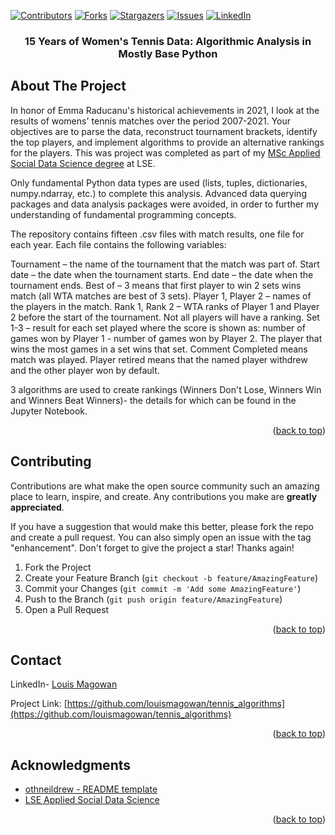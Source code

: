 <div id="top"></div>
<!--
*** Copied from https://github.com/othneildrew/Best-README-Template/blob/master/BLANK_README.md
-->



<!-- PROJECT SHIELDS -->
<!--
*** I'm using markdown "reference style" links for readability.
*** Reference links are enclosed in brackets [ ] instead of parentheses ( ).
*** See the bottom of this document for the declaration of the reference variables
*** for contributors-url, forks-url, etc. This is an optional, concise syntax you may use.
*** https://www.markdownguide.org/basic-syntax/#reference-style-links
-->
[![Contributors][contributors-shield]][contributors-url]
[![Forks][forks-shield]][forks-url]
[![Stargazers][stars-shield]][stars-url]
[![Issues][issues-shield]][issues-url]
[![LinkedIn][linkedin-shield]][linkedin-url]



<h3 align="center">15 Years of Women's Tennis Data: Algorithmic Analysis in Mostly Base Python</h3>


<!-- ABOUT THE PROJECT -->
## About The Project

In honor of Emma Raducanu's historical achievements in 2021, I look at the results of womens' tennis matches over the period 2007-2021. Your objectives are to parse the data, reconstruct tournament brackets, identify the top players, and implement algorithms to provide an alternative rankings for the players. This was project was completed as part of my [MSc Applied Social Data Science degree](https://www.lse.ac.uk/study-at-lse/Graduate/degree-programmes-2022/MSc-Applied-Social-Data-Science) at LSE.

Only fundamental Python data types are used (lists, tuples, dictionaries, numpy.ndarray, etc.) to complete this analysis. Advanced data querying packages and data analysis packages were avoided, in order to further my understanding of fundamental programming concepts.

The repository contains fifteen .csv files with match results, one file for each year. Each file contains the following variables:

Tournament – the name of the tournament that the match was part of.
Start date – the date when the tournament starts.
End date – the date when the tournament ends.
Best of – 3 means that first player to win 2 sets wins match (all WTA matches are best of 3 sets).
Player 1, Player 2 – names of the players in the match.
Rank 1, Rank 2 – WTA ranks of Player 1 and Player 2 before the start of the tournament. Not all players will have a ranking.
Set 1-3 – result for each set played where the score is shown as: number of games won by Player 1 - number of games won by Player 2. The player that wins the most games in a set wins that set.
Comment
Completed means match was played.
Player retired means that the named player withdrew and the other player won by default.

3 algorithms are used to create rankings (Winners Don't Lose, Winners Win and Winners Beat Winners)- the details for which can be found in the Jupyter Notebook.


<p align="right">(<a href="#top">back to top</a>)</p>

## Contributing

Contributions are what make the open source community such an amazing place to learn, inspire, and create. Any contributions you make are **greatly appreciated**.

If you have a suggestion that would make this better, please fork the repo and create a pull request. You can also simply open an issue with the tag "enhancement".
Don't forget to give the project a star! Thanks again!

1. Fork the Project
2. Create your Feature Branch (`git checkout -b feature/AmazingFeature`)
3. Commit your Changes (`git commit -m 'Add some AmazingFeature'`)
4. Push to the Branch (`git push origin feature/AmazingFeature`)
5. Open a Pull Request

<p align="right">(<a href="#top">back to top</a>)</p>


<!-- CONTACT -->
## Contact

LinkedIn- [Louis Magowan](https://www.linkedin.com/in/louismagowan/)

Project Link: [https://github.com/louismagowan/tennis_algorithms](https://github.com/louismagowan/tennis_algorithms)

<p align="right">(<a href="#top">back to top</a>)</p>



<!-- ACKNOWLEDGMENTS -->
## Acknowledgments

* [othneildrew - README template](https://github.com/othneildrew/Best-README-Template/blob/master/BLANK_README.md)
* [LSE Applied Social Data Science](https://www.lse.ac.uk/study-at-lse/Graduate/degree-programmes-2022/MSc-Applied-Social-Data-Science)

<p align="right">(<a href="#top">back to top</a>)</p>



<!-- MARKDOWN LINKS & IMAGES -->
<!-- https://www.markdownguide.org/basic-syntax/#reference-style-links -->
[contributors-shield]: https://img.shields.io/github/contributors/louismagowan/tennis_algorithms.svg?style=for-the-badge
[contributors-url]: https://github.com/louismagowan/tennis_algorithms/graphs/contributors
[forks-shield]: https://img.shields.io/github/forks/louismagowan/tennis_algorithms.svg?style=for-the-badge
[forks-url]: https://github.com/louismagowan/tennis_algorithms/network/members
[stars-shield]: https://img.shields.io/github/stars/louismagowan/tennis_algorithms.svg?style=for-the-badge
[stars-url]: https://github.com/louismagowan/tennis_algorithms/stargazers
[issues-shield]: https://img.shields.io/github/issues/louismagowan/tennis_algorithms.svg?style=for-the-badge
[issues-url]: https://github.com/louismagowan/tennis_algorithms/issues
[license-shield]: https://img.shields.io/github/license/louismagowan/tennis_algorithms.svg?style=for-the-badge
[license-url]: https://github.com/louismagowan/tennis_algorithms/blob/master/LICENSE.txt
[linkedin-shield]: https://img.shields.io/badge/-LinkedIn-black.svg?style=for-the-badge&logo=linkedin&colorB=555
[linkedin-url]: https://www.linkedin.com/in/louismagowan/
[product-screenshot]: images/screenshot.png